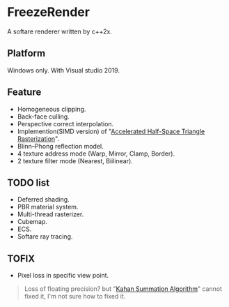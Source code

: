 # FreezeRender
A softare renderer written by c++2x.


## Platform
Windows only. With Visual studio 2019.


## Feature
* Homogeneous clipping.  
* Back-face culling.  
* Perspective correct interpolation.  
* Implemention(SIMD version) of "[Accelerated Half-Space Triangle Rasterization](http://acta.uni-obuda.hu//Mileff_Nehez_Dudra_63.pdf)".  
* Blinn–Phong reflection model.
* 4 texture address mode (Warp, Mirror, Clamp, Border).  
* 2 texture filter mode (Nearest, Biilinear).  


## TODO list
* Deferred shading.  
* PBR material system.  
* Multi-thread rasterizer.  
* Cubemap.  
* ECS.  
* Softare ray tracing.  


## TOFIX
* Pixel loss in specific view point.  
> Loss of floating precision? but "[Kahan Summation Algorithm](https://en.wikipedia.org/wiki/Kahan_summation_algorithm)" cannot fixed it, I'm not sure how to fixed it.